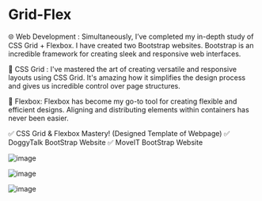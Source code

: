 # Grid-Flex


🌐 Web Development : Simultaneously, I’ve completed my in-depth study of CSS Grid + Flexbox. I have created two Bootstrap websites. Bootstrap is an incredible framework for creating sleek and responsive web interfaces. 

 
💪 CSS Grid : I've mastered the art of creating versatile and responsive layouts using CSS Grid. It's amazing how it simplifies the design process and gives us incredible control over page structures.

🔀 Flexbox: Flexbox has become my go-to tool for creating flexible and efficient designs. Aligning and distributing elements within containers has never been easier.

✅  CSS Grid & Flexbox Mastery! (Designed Template of Webpage)
✅  DoggyTalk BootStrap Website
✅  MoveIT BootStrap Website



![image](https://github.com/prapti3/Grid-Flex/assets/71283167/e75a124a-b775-45f2-8e09-e0ba85be5e5b)

![image](https://github.com/prapti3/Grid-Flex/assets/71283167/9f58b85b-7d86-4be3-83cb-37c82496b53e)

![image](https://github.com/prapti3/Grid-Flex/assets/71283167/1e1f86bb-47da-41dc-be3e-617ea036cd04)




